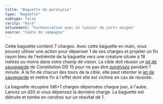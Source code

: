 ```yaml
---
title: "Baguette de paralysie"
type: "Baguette"
subtype: false
rarity: "Rare"
attunement: "harmonisation avec un lanceur de sorts exigée"
source: "Cadre de campagne"
---
```

Cette baguette contient 7 charges. Avec cette baguette en main, vous pouvez utiliser une action pour dépenser 1 de ses charges et projeter un fin rayon bleu de l'extrémité de la baguette vers une créature située à 18 mètres ou moins dans votre champ de vision. La cible doit réussir un [jet de sauvegarde](/utiliser-les-caracteristiques/#jets-de-sauvegarde) de Constitution DD 15 pour ne pas être [_paralysée_](/gerer-la-sante-du-personnage/#paralyse) pendant 1 minute. À la fin de chacun des tours de la cible, elle peut retenter le [jet de sauvegarde](/utiliser-les-caracteristiques/#jets-de-sauvegarde) et mettre fin à l'effet dont elle est victime en cas de réussite.

La baguette récupère 1d6+1 charges dépensées chaque jour, à l'aube. Lancez un d20 si vous dépensez la dernière charge. La baguette est détruite et tombe en cendres sur un résultat de 1.
